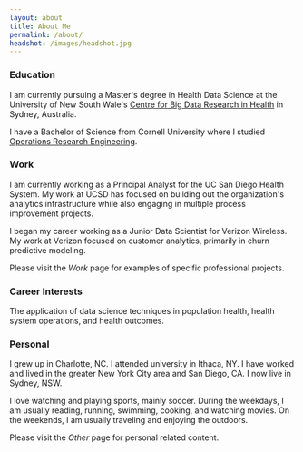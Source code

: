```yaml
---
layout: about
title: About Me
permalink: /about/
headshot: /images/headshot.jpg
---
```


### Education

I am currently pursuing a Master's degree in Health Data Science at the University of New South Wale's [Centre for Big Data Research in Health](https://cbdrh.med.unsw.edu.au/) in Sydney, Australia. 

I have a Bachelor of Science from Cornell University where I studied [Operations Research Engineering](https://www.orie.cornell.edu/orie).


### Work

I am currently working as a Principal Analyst for the UC San Diego Health System. My work at UCSD has focused on building out the organization's analytics infrastructure while also engaging in multiple process improvement projects. 

I began my career working as a Junior Data Scientist for Verizon Wireless. My work at Verizon focused on customer analytics, primarily in churn predictive modeling.

Please visit the *Work* page for examples of specific professional projects. 

 
### Career Interests

The application of data science techniques in population health, health system operations, and health outcomes.  

### Personal

I grew up in Charlotte, NC. I attended university in Ithaca, NY.  I have worked and lived in the greater New York City area and San Diego, CA. I now live in Sydney, NSW.  

I love watching and playing sports, mainly soccer. During the weekdays, I am usually reading, running, swimming, cooking, and watching movies.  On the weekends, I am usually traveling and enjoying the outdoors.  

Please visit the *Other* page for personal related content. 


